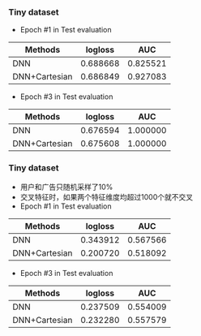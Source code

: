 ### Tiny dataset
+ Epoch #1 in Test evaluation
  
| Methods       | logloss  | AUC      |
|---------------|----------|----------|
| DNN           | 0.688668 | 0.825521 |
| DNN+Cartesian | 0.686849 | 0.927083 |

+ Epoch #3 in Test evaluation

| Methods       | logloss  | AUC      |
|---------------|----------|----------|
| DNN           | 0.676594 | 1.000000 |
| DNN+Cartesian | 0.675608 | 1.000000 |

### Tiny dataset
+ 用户和广告只随机采样了10%
+ 交叉特征时，如果两个特征维度均超过1000个就不交叉
+ Epoch #1 in Test evaluation
  
| Methods       | logloss  | AUC      |
|---------------|----------|----------|
| DNN           | 0.343912 | 0.567566 |
| DNN+Cartesian | 0.200720 | 0.518092 |

+ Epoch #3 in Test evaluation
  
| Methods       | logloss  | AUC      |
|---------------|----------|----------|
| DNN           | 0.237509 | 0.554009 |
| DNN+Cartesian | 0.232280 | 0.557579 |
